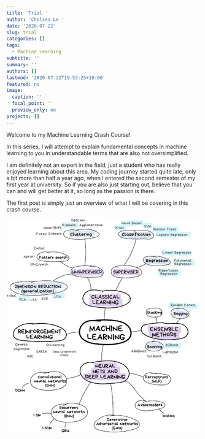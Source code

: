 ```yaml
---
title: 'Trial '
author: 'Chelsea Le '
date: '2020-07-22'
slug: trial
categories: []
tags:
  - Machine Learning
subtitle: ''
summary: ''
authors: []
lastmod: '2020-07-22T19:53:25+10:00'
featured: no
image:
  caption: ''
  focal_point: ''
  preview_only: no
projects: []
---
```


Welcome to my Machine Learning Crash Course! 

In this series, I will attempt to explain fundamental concepts in machine learning to you in understandable terms that are also not oversimplified. 

I am definitely not an expert in the field, just a student who has really enjoyed learning about this area. My coding journey started quite late, only a bit more than half a year ago, when I entered the second semester of my first year at university. So if you are also just starting out, believe that you can and will get better at it, so long as the passion is there. 

The first post is simply just an overview of what I will be covering in this crash course. 

![png](./ml-1-overview.png)


